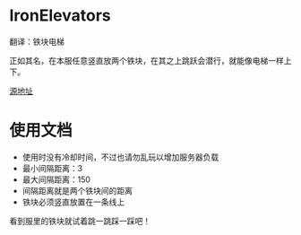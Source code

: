 # IronElevators
翻译：铁块电梯

正如其名，在本服任意竖直放两个铁块，在其之上跳跃会潜行，就能像电梯一样上下。

[源地址](https://www.spigotmc.org/resources/ironelevators-1-4-6-1-20-x.19451/)

# 使用文档
- 使用时没有冷却时间，不过也请勿乱玩以增加服务器负载
- 最小间隔距离：3
- 最大间隔距离：150
- 间隔距离就是两个铁块间的距离
- 铁块必须竖直放置在一条线上

看到服里的铁块就试着跳一跳踩一踩吧！